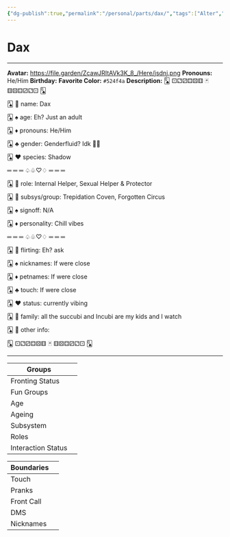 ```yaml
---
{"dg-publish":true,"permalink":"/personal/parts/dax/","tags":["Alter","System"],"noteIcon":""}
---
```



# Dax
---
**Avatar:** https://file.garden/ZcawJRItAVk3K_8_/Here/jsdnj.png
**Pronouns:** He/Him
**Birthday:** 
**Favorite Color:** `#524f4a`
**Description:** 🂭 ⚀⚁⚂⚃⚄⚅ 🃏 ⚅⚄⚃⚂⚁⚀ 🂭



🂡 🎲 name: Dax

🂡 ♠️ age: Eh? Just an adult

🂡 ♦️ pronouns: He/Him

🂡 ♣️ gender: Genderfluid? Idk 🤷‍♂️

🂡 ♥️ species: Shadow



═ ═ ═ ♤♧♡♢ ═ ═ ═



🂡 🎰 role: Internal Helper, Sexual Helper & Protector

🂡 🎲 subsys/group: Trepidation Coven, Forgotten Circus

🂡 ♠️ signoff: N/A

🂡 ♦️ personality: Chill vibes



═ ═ ═ ♤♧♡♢ ═ ═ ═



🂡 🎲 flirting: Eh? ask

🂡 ♠️ nicknames:  If were close

🂡 ♦️ petnames:  If were close

🂡 ♣️ touch: If were close

🂡 ♥️ status: currently vibing

🂡 🎰 family: all the succubi and Incubi are my kids and I watch

🂡 🎲 other info:



🂭 ⚀⚁⚂⚃⚄⚅ 🃏 ⚅⚄⚃⚂⚁⚀ 🂭


---

| Groups             |     |
| ------------------ | --- |
| Fronting Status    |     |
| Fun Groups         |     |
| Age                |     |
| Ageing             |     |
| Subsystem          |     |
| Roles              |     |
| Interaction Status |     |

| Boundaries |     |
| ---------- | --- |
| Touch      |     |
| Pranks     |     |
| Front Call |     |
| DMS        |     |
| Nicknames  |     |

